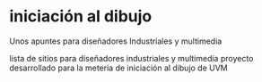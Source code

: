 # iniciación al dibujo
Unos apuntes para diseñadores Industriales y multimedia

lista de sitios para diseñadores industriales y multimedia
proyecto desarrollado para la meteria de iniciación al dibujo de UVM
